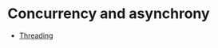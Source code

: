 # Concurrency and asynchrony

- [Threading](https://github.com/KiraDiShira/ConcurrencyAndAsynchrony/tree/master/Threading#threading)
